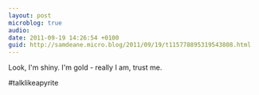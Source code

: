 ```yaml
---
layout: post
microblog: true
audio: 
date: 2011-09-19 14:26:54 +0100
guid: http://samdeane.micro.blog/2011/09/19/t115778895319543808.html
---
```

Look, I'm shiny. I'm gold - really I am, trust me.

#talklikeapyrite

